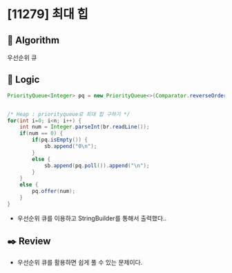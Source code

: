# [11279] 최대 힙

## :pushpin: **Algorithm**

우선순위 큐

## :round_pushpin: **Logic**

```java
PriorityQueue<Integer> pq = new PriorityQueue<>(Comparator.reverseOrder());


/* Heap : priorityqueue로 최대 힙 구하기 */
for(int i=0; i<n; i++) {
    int num = Integer.parseInt(br.readLine());
    if(num == 0) {
        if(pq.isEmpty()) {
            sb.append("0\n");
        }
        else {
            sb.append(pq.poll()).append("\n");
        }
    }
    else {
        pq.offer(num);
    }
}
```

- 우선순위 큐를 이용하고 StringBuilder를 통해서 출력했다..

## :black_nib: **Review**

- 우선순위 큐를 활용하면 쉽게 풀 수 있는 문제이다.
